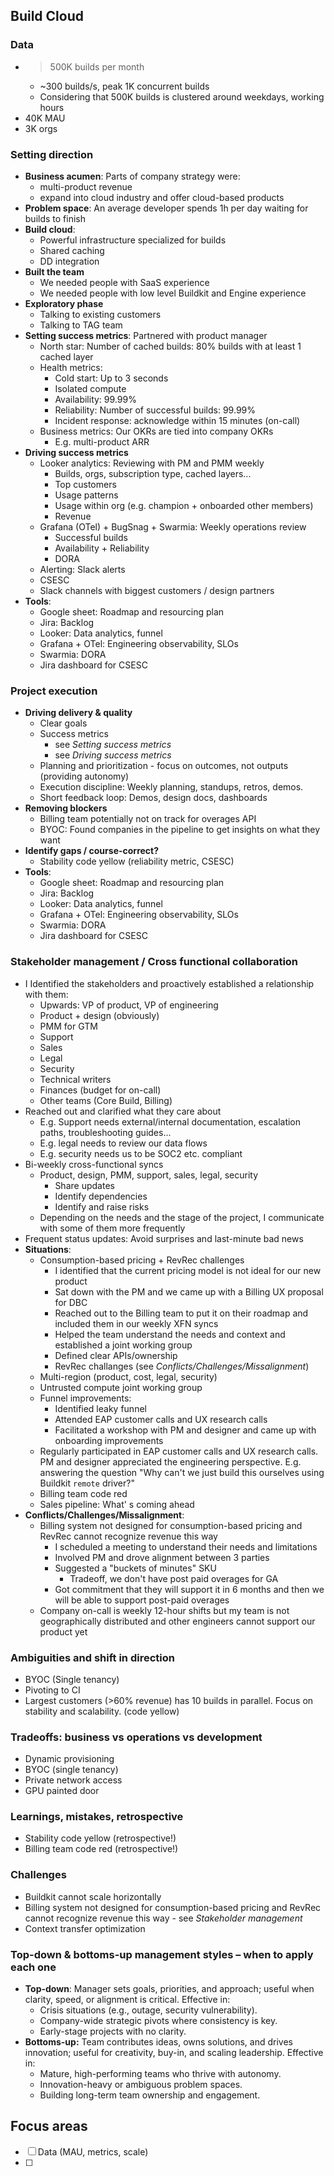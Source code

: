 
## Build Cloud

### Data
* >500K builds per month
	* ~300 builds/s, peak 1K concurrent builds
	* Considering that 500K builds is clustered around weekdays, working hours
* 40K MAU
* 3K orgs

### Setting direction
* **Business acumen**: Parts of company strategy were:
	* multi-product revenue
	* expand into cloud industry and offer cloud-based products
* **Problem space**: An average developer spends 1h per day waiting for builds to finish
* **Build cloud**:
	* Powerful infrastructure specialized for builds
	* Shared caching
	* DD integration
* **Built the team**
	* We needed people with SaaS experience
	* We needed people with low level Buildkit and Engine experience
* **Exploratory phase**
	* Talking to existing customers
	* Talking to TAG team
* **Setting success metrics**: Partnered with product manager
	* North star: Number of cached builds: 80% builds with at least 1 cached layer
	* Health metrics:
		* Cold start: Up to 3 seconds
		* Isolated compute
		* Availability: 99.99%
		* Reliability: Number of successful builds: 99.99%
		* Incident response: acknowledge within 15 minutes (on-call)
	* Business metrics: Our OKRs are tied into company OKRs
		* E.g. multi-product ARR
* **Driving success metrics**
	* Looker analytics: Reviewing with PM and PMM weekly
		* Builds, orgs, subscription type, cached layers...
		* Top customers
		* Usage patterns
		* Usage within org (e.g. champion + onboarded other members)
		* Revenue
	* Grafana (OTel) + BugSnag + Swarmia: Weekly operations review
		* Successful builds
		* Availability + Reliability
		* DORA
	* Alerting: Slack alerts
	* CSESC
	* Slack channels with biggest customers / design partners
* **Tools**:
	* Google sheet: Roadmap and resourcing plan
	* Jira: Backlog
	* Looker: Data analytics, funnel
	* Grafana + OTel: Engineering observability, SLOs
	* Swarmia: DORA
	* Jira dashboard for CSESC

### Project execution
* **Driving delivery & quality**
	* Clear goals
	* Success metrics
		* see *Setting success metrics*
		* see *Driving success metrics*
	* Planning and prioritization - focus on outcomes, not outputs (providing autonomy)
	* Execution discipline: Weekly planning, standups, retros, demos.
	* Short feedback loop: Demos, design docs, dashboards
* **Removing blockers**
	* Billing team potentially not on track for overages API
	* BYOC: Found companies in the pipeline to get insights on what they want
* **Identify gaps / course-correct?**
	* Stability code yellow (reliability metric, CSESC)
* **Tools**:
	* Google sheet: Roadmap and resourcing plan
	* Jira: Backlog
	* Looker: Data analytics, funnel
	* Grafana + OTel: Engineering observability, SLOs
	* Swarmia: DORA
	* Jira dashboard for CSESC

### Stakeholder management / Cross functional collaboration
* I Identified the stakeholders and proactively established a relationship with them:
	* Upwards: VP of product, VP of engineering
	* Product + design (obviously)
	* PMM for GTM
	* Support
	* Sales
	* Legal
	* Security
	* Technical writers
	* Finances (budget for on-call)
	* Other teams (Core Build, Billing)
* Reached out and clarified what they care about
	* E.g. Support needs external/internal documentation, escalation paths, troubleshooting guides...
	* E.g. legal needs to review our data flows
	* E.g. security needs us to be SOC2 etc. compliant
* Bi-weekly cross-functional syncs
	* Product, design, PMM, support, sales, legal, security
		* Share updates
		* Identify dependencies
		* Identify and raise risks
	* Depending on the needs and the stage of the project, I communicate with some of them more frequently
* Frequent status updates: Avoid surprises and last-minute bad news
* **Situations**:
	* Consumption-based pricing + RevRec challenges
		* I identified that the current pricing model is not ideal for our new product
		* Sat down with the PM and we came up with a Billing UX proposal for DBC
		* Reached out to the Billing team to put it on their roadmap and included them in our weekly XFN syncs
		* Helped the team understand the needs and context and established a joint working group
		* Defined clear APIs/ownership
		* RevRec challanges (see *Conflicts/Challenges/Missalignment*)
	* Multi-region (product, cost, legal, security)
	* Untrusted compute joint working group
	* Funnel improvements:
		* Identified leaky funnel
		* Attended EAP customer calls and UX research calls
		* Facilitated a workshop with PM and designer and came up with onboarding improvements
	* Regularly participated in EAP customer calls and UX research calls. PM and designer appreciated the engineering perspective. E.g. answering the question "Why can't we just build this ourselves using Buildkit `remote` driver?"
	* Billing team code red
	* Sales pipeline: What' s coming ahead
* **Conflicts/Challenges/Missalignment**:
	* Billing system not designed for consumption-based pricing and RevRec cannot recognize revenue this way
		* I scheduled a meeting to understand their needs and limitations
		* Involved PM and drove alignment between 3 parties
		* Suggested a "buckets of minutes" SKU
			* Tradeoff, we don't have post paid overages for GA
		* Got commitment that they will support it in 6 months and then we will be able to support post-paid overages
	* Company on-call is weekly 12-hour shifts but my team is not geographically distributed and other engineers cannot support our product yet

### Ambiguities and shift in direction
* BYOC (Single tenancy)
* Pivoting to CI
* Largest customers (>60% revenue) has 10 builds in parallel. Focus on stability and scalability. (code yellow)

### Tradeoffs: business vs operations vs development
* Dynamic provisioning
* BYOC (single tenancy)
* Private network access
* GPU painted door

### Learnings, mistakes, retrospective
* Stability code yellow (retrospective!)
* Billing team code red (retrospective!)

### Challenges
* Buildkit cannot scale horizontally
* Billing system not designed for consumption-based pricing and RevRec cannot recognize revenue this way - see *Stakeholder management*
* Context transfer optimization

### Top-down & bottoms-up management styles – when to apply each one
* **Top-down**: Manager sets goals, priorities, and approach; useful when clarity, speed, or alignment is critical. Effective in:
	* Crisis situations (e.g., outage, security vulnerability).
    - Company-wide strategic pivots where consistency is key.
    - Early-stage projects with no clarity.
* **Bottoms-up:** Team contributes ideas, owns solutions, and drives innovation; useful for creativity, buy-in, and scaling leadership. Effective in:
	* Mature, high-performing teams who thrive with autonomy.
	* Innovation-heavy or ambiguous problem spaces.
	* Building long-term team ownership and engagement.

## Focus areas

- [ ] Data (MAU, metrics, scale)
- [ ] 